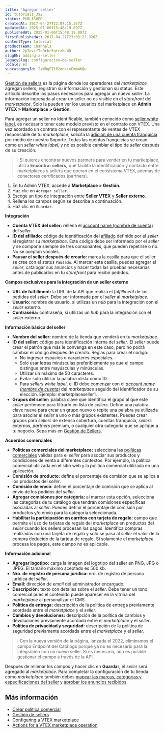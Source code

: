 ```yaml
---
title: 'Agregar seller'
id: tutorials_392
status: PUBLISHED
createdAt: 2017-04-27T22:07:15.357Z
updatedAt: 2025-01-06T15:48:19.897Z
publishedAt: 2025-01-06T15:48:19.897Z
firstPublishedAt: 2017-04-27T23:03:22.826Z
contentType: tutorial
productTeam: Channels
author: 2p7evLfTcDrhc5qtrzbLWD
slugEN: adding-a-seller
legacySlug: configuracion-de-seller
locale: es
subcategoryId: 2xWRgEIlR2ookieEmm4KQu
---
```


[Gestión de sellers](/pt/tutorial/gerenciamento-de-sellers--6eEiOISwxuAWJ8w6MtK7iv) es la página donde los operadores del _marketplace_ agregan sellers, registran su información y gestionan su status. Este artículo describe los pasos necesarios para agregar un nuevo _seller_. La información ingresada al crear un seller no es visible en el _storefront_ del _marketplace_. Solo la pueden ver los usuarios del marketplace en **Admin VTEX > Marketplace > Gestión**. 

Para agregar un seller no identificable, también conocido como [seller white label](/es/tutorial/definicoes-de-conta-franquia-e-seller-white-label--5orlGHyDHGAYciQ64oEgKa), es necesario tener este modelo previsto en el contrato con VTEX. Una vez acordado un contrato con el representante de ventas de VTEX responsable de tu _marketplace_, solicita la [adición de una cuenta franquicia](/es/tutorial/o-que-e-conta-franquia--kWQC6RkFSCUFGgY5gSjdl) por medio de nuestro Soporte. Todas las cuentas franquicias se crean como un _seller white label_, y no es posible cambiar el tipo de _seller_ después de su creación. 

> ℹ️ Si quieres encontrar nuevos partners para vender en tu marketplace, utiliza  **Encontrar sellers,** que facilita la identificación y contacto entre marketplaces y sellers que operan en el ecosistema VTEX, además de conectores certificados (partners). 

1. En tu Admin VTEX, accede a **Marketplace > Gestión.**  
2. Haz clic en `Agregar seller`.  
3. Escoge un tipo de integración entre **Seller VTEX** y **Seller externo**.  
4. Rellena los campos según se describe a continuación.   
5. Haz clic en `Guardar`. 

**Integración**
- **Cuenta VTEX del seller:** rellena el [account name (nombre de cuenta)](/es/tutorial/o-que-e-account-name--i0mIGLcg3QyEy8OCicEoC) del _seller_.  
- **ID del afiliado:** código de identificación del [afiliado](/es/tutorial/como-configurar-afiliado--tutorials_187) definido por el _seller_ al registrar su _marketplace_. Este código debe ser informado por el _seller_ y se compone siempre de tres consonantes, que pueden repetirse o no. No se aceptan vocales.  
- **Pausar el seller después de crearlo:** marca la casilla para que el seller se cree con el status `Pausado`.  Al marcar esta casilla, puedes agregar el _seller_, catalogar sus anuncios y hacer todas las pruebas necesarias antes de publicarlos en tu _storefront_ para recibir pedidos.  

**Campos exclusivos para la integración de un seller externo**  
- **URL de fulfillment:** la URL de la API que realiza el _fulfillment_ de los pedidos del _seller_. Debe ser informada por el _seller_ al _marketplace_.  
- **Usuario:** nombre de usuario, si utilizas un _hub_ para la integración con el _seller_ externo.     
- **Contraseña:** contraseña, si utilizas un _hub_ para la integración con el _seller_ externo.    

**Información básica del seller**
- **Nombre del seller:** nombre de la tienda que venderá en tu _marketplace_.
- **ID del seller:** código para identificación interna del _seller_. El _seller_ puede crear el patrón que más le convenga en este caso, pero no podrá cambiar el código después de crearlo. Reglas para crear el código:  
    - No ingresar espacios o caracteres especiales.    
    - Solo usar letras minúsculas preferiblemente ya que el campo distingue entre mayúsculas y minúsculas.    
    - Utilizar un máximo de 50 caracteres.    
    - Evitar solo utilizar la palabra «list» como ID.    
    - Para _sellers white label_, el ID debe comenzar con el _[account name (nombre de cuenta)](/es/tutorial/o-que-e-account-name--i0mIGLcg3QyEy8OCicEoC)_ del _marketplace_ seguido del identificador de su elección. Ejemplo: marketplaceseller1.    
- **Grupos del seller:** palabra clave que identifica el grupo al que este _seller_ pertenece para filtrarlo en lista de _sellers_. Define una palabra clave nueva para crear un grupo nuevo o repite una palabra ya utilizada para asociar el _seller_ a uno o más grupos existentes. Puedes crear grupos para _sellers_ de extensa cobertura, cuentas franquicia, _sellers_ externos, _partners_ premium, o cualquier otra categoría que se aplique a tu negocio. Sepa más en [Gestión de Sellers](/pt/tutorial/gerenciamento-de-sellers--6eEiOISwxuAWJ8w6MtK7iv).

**Acuerdos comerciales**
- **Políticas comerciales del marketplace:** selecciona las [políticas comerciales](/es/tutorial/como-funciona-uma-politica-comercial--6Xef8PZiFm40kg2STrMkMV) válidas para el _seller_ para asociar sus productos y condiciones de venta a diferentes contextos. Por ejemplo, la política comercial utilizada en el sitio web y la política comercial utilizada en una aplicación.    
- **Comisión de producto:** define el porcentaje de comisión que se aplica a los productos del _seller_.    
- **Comisión de envío:** define el porcentaje de comisión que se aplica al envío de los pedidos del _seller_.  
- **Agregar comisiones por categoría:** al marcar esta opción, selecciona las categorías de tu catálogo que tendrán comisiones específicas asociadas al _seller_. Puedes definir el porcentaje de comisión por productos y/o envío para la categoría seleccionada.     
- **Habilitar la participación en carritos con tarjeta de regalo:** campo que permite el uso de tarjetas de regalo del _marketplace_ en productos del _seller_ cuando los sellers procesan los pagos. Identifica compras realizadas con una tarjeta de regalo y solo se pasa al _seller_ el valor de la compra deducido de la tarjeta de regalo. Si solamente el _marketplace_ procesa los pagos, este campo no es aplicable. 

**Información adicional**  
- **Agregar logotipo:** carga la imagen del logotipo del seller en PNG, JPG o JPEG. El tamaño máximo aceptado es 500 kb.  
- **Nro. de registro de persona jurídica:** nro. de registro de persona jurídica del _seller_.    
- **Email:** dirección de _email_ del administrador encargado.  
- **Descripción:** texto con detalles sobre el _seller_. Debe tener un tono comercial pues el contenido puede aparecer en la vitrina del _marketplace_ al personalizar el CMS.  
- **Política de entrega:** descripción de la política de entrega previamente acordada entre el _marketplace_ y el _seller_.    
- **Cambios y devoluciones:** descripción de la política de cambios y devoluciones previamente acordada entre el _marketplace_ y el _seller_.
- **Política de privacidad y seguridad:** descripción de la política de seguridad previamente acordada entre el _marketplace_ y el _seller_.

> ℹ️ Con la nueva versión de la página, lanzada el 2022, eliminamos el campo Endpoint del Catálogo porque ya no es necesario para la integración con un nuevo seller. Si es necesario, aún es posible gestionar el campo a través de la API.

Después de rellenar los campos y hacer clic en **Guardar**, el _seller_ será agregado al _marketplace_. Para completar la configuración de tu tienda como _marketplace_ también debes [mapear las marcas, categorías y especificaciones del seller](/es/tutorial/mapeando-categorias-e-marcas-para-marketplace/) y [aprobar los anuncios recibidos](/es/tutorial/sugerindo-e-aprovando-skus/).

## Más información

- [Crear política comercial](/es/tutorial/o-que-e-uma-politica-comercial--563tbcL0TYKEKeOY4IAgAE)  
- [Gestión de sellers](/pt/tutorial/gerenciamento-de-sellers--6eEiOISwxuAWJ8w6MtK7iv)  
- [Configuring a VTEX marketplace](/es/tutorial/configurar-marketplace-vtex--7splyp5MqIyt2Iyz5jsNzb)    
- [Actions for a VTEX marketplace operation](/es/tutorial/acoes-para-a-operacao-de-marketplaces-vtex--2SdIflvwywiOqCpczKCfev)  
